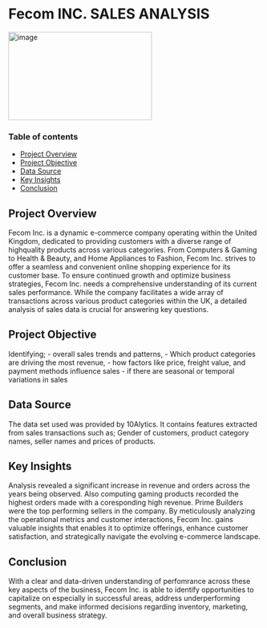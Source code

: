 # Fecom INC. SALES ANALYSIS

<img width="286" height="176" alt="image" src="https://github.com/user-attachments/assets/93ce10b9-3323-4657-8323-dd54b02fa461" />

### Table of contents
- [Project Overview](#project-Overview)
- [Project Objective](#project-Objective)
- [Data Source](#Data-Source)
- [Key Insights](#Key-Insights)
- [Conclusion](#Conclusion)


## Project Overview
Fecom Inc. is a dynamic e-commerce company operating within the United Kingdom, dedicated to providing customers with a diverse range of highquality products across various categories. From Computers & Gaming to Health & Beauty, and Home Appliances to Fashion, Fecom Inc. strives to offer a seamless and convenient online shopping experience for its customer base. 
To ensure continued growth and optimize business strategies, Fecom Inc. needs a comprehensive understanding of its current sales performance. While the
company facilitates a wide array of transactions across various product categories within the UK, a detailed analysis of sales data is crucial for
answering key questions.

## Project Objective
Identifying; - overall sales trends and patterns,
             - Which product categories are driving the most revenue,
             - how factors like price, freight value, and payment methods influence sales
             - if there are seasonal or temporal variations in sales


## Data Source
The data set used was provided by 10Alytics. It contains features extracted from sales transactions such as; Gender of customers, product category names, seller names and prices of products. 

## Key Insights
Analysis revealed a significant increase in revenue and orders across the years being observed. Also computing gaming products recorded the highest orders made with a coresponding high revenue. Prime Builders were the top performing sellers in the company. By meticulously analyzing the operational metrics and customer interactions, Fecom Inc. gains valuable insights that enables it to optimize offerings, enhance customer satisfaction, and strategically navigate the evolving e-commerce landscape.

## Conclusion
With a clear and data-driven understanding of perfomrance across these key aspects of the business, Fecom Inc. is able to identify opportunities to capitalize on especially in successful areas, address underperforming segments, and make informed decisions regarding inventory, marketing, and overall business strategy.

